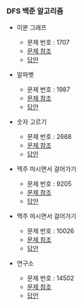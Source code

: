 ### DFS 백준 알고리즘
- 이분 그래프
    - 문제 번호 : 1707
    - <a href="https://www.acmicpc.net/problem/1707">문제 참조</a>
    - <a href="https://github.com/hongjw1991/Java-DataStructure-Algorithm-DesignPattern/tree/master/Algorithm/Problem_Solve/DFS/BaekJoon/BaekJoon1707.java">답안</a>

- 알파벳
    - 문제 번호 : 1987
    - <a href="https://www.acmicpc.net/problem/1987">문제 참조</a>
    - <a href="https://github.com/hongjw1991/Java-DataStructure-Algorithm-DesignPattern/tree/master/Algorithm/Problem_Solve/DFS/BaekJoon/BaekJoon1987.java">답안</a>

- 숫자 고르기
    - 문제 번호 : 2668
    - <a href="https://www.acmicpc.net/problem/2668">문제 참조</a>
    - <a href="https://github.com/hongjw1991/Java-DataStructure-Algorithm-DesignPattern/tree/master/Algorithm/Problem_Solve/DFS/BaekJoon/BaekJoon2668.java">답안</a>

- 맥주 마시면서 걸어가기
    - 문제 번호 : 9205
    - <a href="https://www.acmicpc.net/problem/9205">문제 참조</a>
    - <a href="https://github.com/hongjw1991/Java-DataStructure-Algorithm-DesignPattern/tree/master/Algorithm/Problem_Solve/DFS/BaekJoon/BaekJoon9205.java">답안</a>

- 맥주 마시면서 걸어가기
    - 문제 번호 : 10026
    - <a href="https://www.acmicpc.net/problem/10026">문제 참조</a>
    - <a href="https://github.com/hongjw1991/Java-DataStructure-Algorithm-DesignPattern/tree/master/Algorithm/Problem_Solve/DFS/BaekJoon/BaekJoon10026.java">답안</a>


- 연구소
    - 문제 번호 : 14502
    - <a href="https://www.acmicpc.net/problem/14502">문제 참조</a>
    - <a href="https://github.com/hongjw1991/Java-DataStructure-Algorithm-DesignPattern/tree/master/Algorithm/Problem_Solve/DFS/BaekJoon/BaekJoon14502.java">답안</a>
